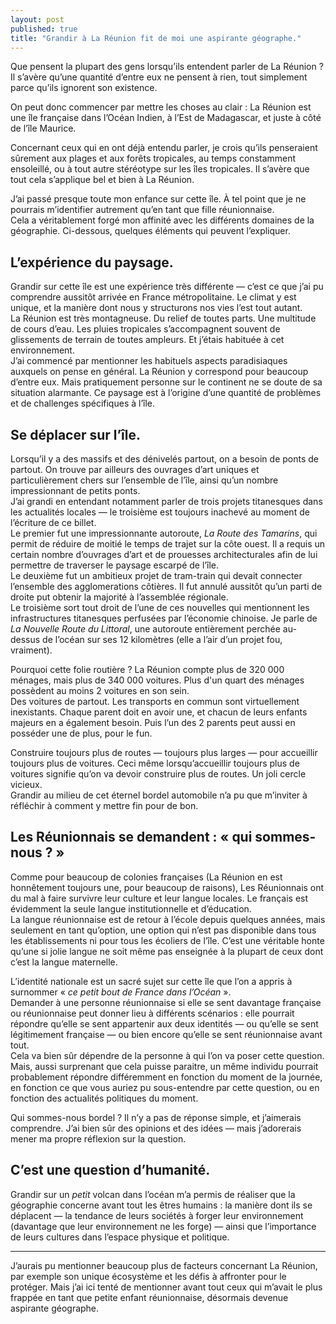```yaml
---
layout: post
published: true
title: "Grandir à La Réunion fit de moi une aspirante géographe."
---
```

Que pensent la plupart des gens lorsqu’ils entendent parler de La Réunion ? Il s’avère qu’une quantité d’entre eux ne pensent à rien, tout simplement parce qu’ils ignorent son existence.

On peut donc commencer par mettre les choses au clair : La Réunion est une île française dans l’Océan Indien, à l’Est de Madagascar, et juste à côté de l’île Maurice.

Concernant ceux qui en ont déjà entendu parler, je crois qu’ils penseraient sûrement aux plages et aux forêts tropicales, au temps constamment ensoleillé, ou à tout autre stéréotype sur les îles tropicales. Il s’avère que tout cela s’applique bel et bien à La Réunion.

J’ai passé presque toute mon enfance sur cette île. À tel point que je ne pourrais m’identifier autrement qu’en tant que fille réunionnaise.  
Cela a véritablement forgé mon affinité avec les différents domaines de la géographie. Ci-dessous, quelques éléments qui peuvent l’expliquer.

## L’expérience du paysage.
Grandir sur cette île est une expérience très différente — c’est ce que j’ai pu comprendre aussitôt arrivée en France métropolitaine. Le climat y est unique, et la manière dont nous y structurons nos vies l’est tout autant.  
La Réunion est très montagneuse. Du relief de toutes parts. Une multitude de cours d’eau. Les pluies tropicales s’accompagnent souvent de glissements de terrain de toutes ampleurs. Et j’étais habituée à cet environnement.  
J’ai commencé par mentionner les habituels aspects paradisiaques auxquels on pense en général. La Réunion y correspond pour beaucoup d’entre eux. Mais pratiquement personne sur le continent ne se doute de sa situation alarmante. Ce paysage est à l’origine d’une quantité de problèmes et de challenges spécifiques à l’île.

## Se déplacer sur l’île.
Lorsqu’il y a des massifs et des dénivelés partout, on a besoin de ponts de partout. On trouve par ailleurs des ouvrages d’art uniques et particulièrement chers sur l’ensemble de l’île, ainsi qu’un nombre impressionnant de petits ponts.  
J’ai grandi en entendant notamment parler de trois projets titanesques dans les actualités locales — le troisième est toujours inachevé au moment de l’écriture de ce billet.  
Le premier fut une impressionnante autoroute, _La Route des Tamarins_, qui permit de réduire de moitié le temps de trajet sur la côte ouest. Il a requis un certain nombre d’ouvrages d’art et de prouesses architecturales afin de lui permettre de traverser le paysage escarpé de l’île.  
Le deuxième fut un ambitieux projet de tram-train qui devait connecter l’ensemble des agglomerations côtières. Il fut annulé aussitôt qu’un parti de droite put obtenir la majorité à l’assemblée régionale.  
Le troisième sort tout droit de l’une de ces nouvelles qui mentionnent les infrastructures titanesques perfusées par l’économie chinoise. Je parle de _La Nouvelle Route du Littoral_, une autoroute entièrement perchée au-dessus de l’océan sur ses 12 kilomètres (elle a l’air d’un projet fou, vraiment).

Pourquoi cette folie routière ? La Réunion compte plus de 320 000 ménages, mais plus de 340 000 voitures. Plus d'un quart des ménages possèdent au moins 2 voitures en son sein.  
Des voitures de partout. Les transports en commun sont virtuellement inexistants. Chaque parent doit en avoir une, et chacun de leurs enfants majeurs en a également besoin. Puis l’un des 2 parents peut aussi en posséder une de plus, pour le fun.

Construire toujours plus de routes — toujours plus larges — pour accueillir toujours plus de voitures. Ceci même lorsqu’accueillir toujours plus de voitures signifie qu’on va devoir construire plus de routes. Un joli cercle vicieux.  
Grandir au milieu de cet éternel bordel automobile n’a pu que m’inviter à réfléchir à comment y mettre fin pour de bon.

## Les Réunionnais se demandent : « qui sommes-nous ? »
Comme pour beaucoup de colonies françaises (La Réunion en est honnêtement toujours une, pour beaucoup de raisons), Les Réunionnais ont du mal à faire survivre leur culture et leur langue locales. Le français est évidemment la seule langue institutionnelle et d’éducation.  
La langue réunionnaise est de retour à l’école depuis quelques années, mais seulement en tant qu’option, une option qui n’est pas disponible dans tous les établissements ni pour tous les écoliers de l’île.  C’est une véritable honte qu’une si jolie langue ne soit même pas   enseignée à la plupart de ceux dont c’est la langue maternelle.

L’identité nationale est un sacré sujet sur cette île que l’on a appris à surnommer « _ce petit bout de France dans l’Océan_ ».  
Demander à une personne réunionnaise si elle se sent davantage française ou réunionnaise peut donner lieu à différents scénarios : elle pourrait répondre qu’elle se sent appartenir aux deux identités — ou qu’elle se sent légitimement française — ou bien encore qu’elle se sent réunionnaise avant tout.  
Cela va bien sûr dépendre de la personne à qui l’on va poser cette question. Mais, aussi surprenant que cela puisse paraitre, un même individu pourrait probablement répondre différemment en fonction du moment de la journée, en fonction ce que vous auriez pu sous-entendre par cette question, ou en fonction des actualités politiques du moment.

Qui sommes-nous bordel ? Il n’y a pas de réponse simple, et j’aimerais comprendre. J’ai bien sûr des opinions et des idées — mais j’adorerais mener ma propre réflexion sur la question.

## C’est une question d’humanité.
Grandir sur un _petit_ volcan dans l’océan m’a permis de réaliser que la géographie concerne avant tout les êtres humains : la manière dont ils se déplacent — la tendance de leurs sociétés à forger leur environnement (davantage que leur environnement ne les forge) — ainsi que l’importance de leurs cultures dans l’espace physique et politique.

- - - -

J’aurais pu mentionner beaucoup plus de facteurs concernant La Réunion, par exemple son unique écosystème et les défis à affronter pour le protéger. Mais j’ai ici tenté de mentionner avant tout ceux qui m’avait le plus frappée en tant que petite enfant réunionnaise, désormais devenue aspirante géographe.
